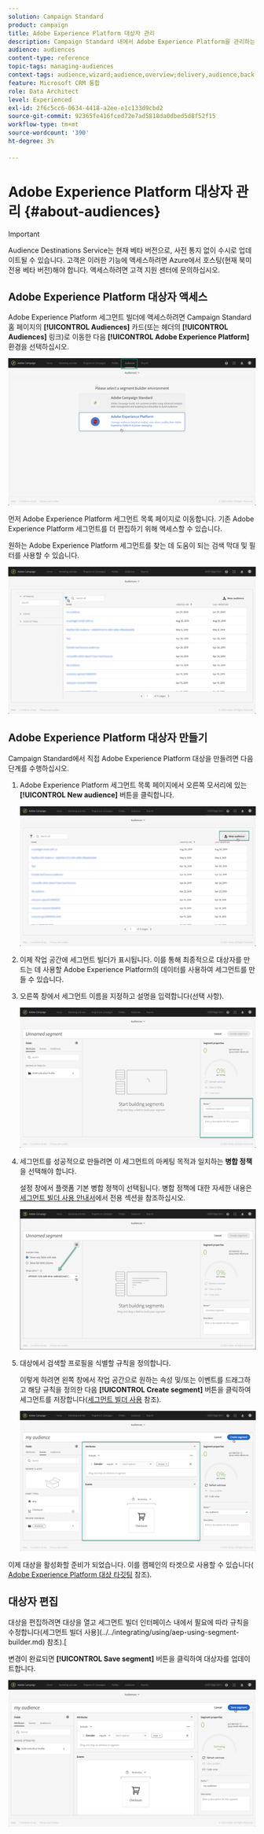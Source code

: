```yaml
---
solution: Campaign Standard
product: campaign
title: Adobe Experience Platform 대상자 관리
description: Campaign Standard 내에서 Adobe Experience Platform을 관리하는 방법을 알아봅니다.
audience: audiences
content-type: reference
topic-tags: managing-audiences
context-tags: audience,wizard;audience,overview;delivery,audience,back
feature: Microsoft CRM 통합
role: Data Architect
level: Experienced
exl-id: 2f6c5cc6-0634-4418-a2ee-e1c133d9cbd2
source-git-commit: 92365fe416fced72e7ad5818da0dbed5d8f52f15
workflow-type: tm+mt
source-wordcount: '390'
ht-degree: 3%

---
```


# Adobe Experience Platform 대상자 관리 {#about-audiences}

>[!IMPORTANT]
>
>Audience Destinations Service는 현재 베타 버전으로, 사전 통지 없이 수시로 업데이트될 수 있습니다. 고객은 이러한 기능에 액세스하려면 Azure에서 호스팅(현재 북미 전용 베타 버전)해야 합니다. 액세스하려면 고객 지원 센터에 문의하십시오.

## Adobe Experience Platform 대상자 액세스

Adobe Experience Platform 세그먼트 빌더에 액세스하려면 Campaign Standard 홈 페이지의 **[!UICONTROL Audiences]** 카드(또는 헤더의 **[!UICONTROL Audiences]** 링크)로 이동한 다음 **[!UICONTROL Adobe Experience Platform]** 환경을 선택하십시오.

![](assets/aep_audiences_access.png)

먼저 Adobe Experience Platform 세그먼트 목록 페이지로 이동합니다. 기존 Adobe Experience Platform 세그먼트를 더 편집하기 위해 액세스할 수 있습니다.

원하는 Adobe Experience Platform 세그먼트를 찾는 데 도움이 되는 검색 막대 및 필터를 사용할 수 있습니다.

![](assets/aep_audiences_list.png)

## Adobe Experience Platform 대상자 만들기

Campaign Standard에서 직접 Adobe Experience Platform 대상을 만들려면 다음 단계를 수행하십시오.

1. Adobe Experience Platform 세그먼트 목록 페이지에서 오른쪽 모서리에 있는 **[!UICONTROL New audience]** 버튼을 클릭합니다.

   ![](assets/aep_audiences_creation_create.png)

1. 이제 작업 공간에 세그먼트 빌더가 표시됩니다. 이를 통해 최종적으로 대상자를 만드는 데 사용할 Adobe Experience Platform의 데이터를 사용하여 세그먼트를 만들 수 있습니다.

1. 오른쪽 창에서 세그먼트 이름을 지정하고 설명을 입력합니다(선택 사항).

   ![](assets/aep_audiences_creation_edit_name.png)

1. 세그먼트를 성공적으로 만들려면 이 세그먼트의 마케팅 목적과 일치하는 **병합 정책**&#x200B;을 선택해야 합니다.

   설정 창에서 플랫폼 기본 병합 정책이 선택됩니다. 병합 정책에 대한 자세한 내용은 [세그먼트 빌더 사용 안내서](https://experienceleague.adobe.com/docs/experience-platform/segmentation/ui/overview.html)에서 전용 섹션을 참조하십시오.

   ![](assets/aep_audiences_mergepolicy.png)

1. 대상에서 검색할 프로필을 식별할 규칙을 정의합니다.

   이렇게 하려면 왼쪽 창에서 작업 공간으로 원하는 속성 및/또는 이벤트를 드래그하고 해당 규칙을 정의한 다음 **[!UICONTROL Create segment]** 버튼을 클릭하여 세그먼트를 저장합니다([세그먼트 빌더 사용](../../integrating/using/aep-using-segment-builder.md) 참조).

   ![](assets/aep_audiences_creation_query.png)

이제 대상을 활성화할 준비가 되었습니다. 이를 캠페인의 타겟으로 사용할 수 있습니다( [Adobe Experience Platform 대상 타깃팅](../../integrating/using/aep-targeting-audiences.md) 참조).

## 대상자 편집

대상을 편집하려면 대상을 열고 세그먼트 빌더 인터페이스 내에서 필요에 따라 규칙을 수정합니다(세그먼트 빌더 사용](../../integrating/using/aep-using-segment-builder.md) 참조).[

변경이 완료되면 **[!UICONTROL Save segment]** 버튼을 클릭하여 대상자를 업데이트합니다.

![](assets/aep_audiences_editing.png)
